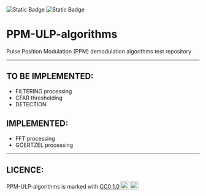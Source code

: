 ![Static Badge](https://img.shields.io/badge/Repository_Status-Building-yellow?style=for-the-badge) ![Static Badge](https://img.shields.io/badge/Current_Version-v0.1-green?style=for-the-badge)
# PPM-ULP-algorithms

Pulse Position Modulation (PPM) demodulation algorithms test repository

-------------

TO BE IMPLEMENTED:
---------------
- FILTERING processing
- CFAR thresholding
- DETECTION

IMPLEMENTED:
---------------
- FFT processing
- GÖERTZEL processing

---------------------------
LICENCE:
---------------
<p xmlns:cc="http://creativecommons.org/ns#" xmlns:dct="http://purl.org/dc/terms/"><span property="dct:title">PPM-ULP-algorithms</span> is marked with <a href="https://creativecommons.org/publicdomain/zero/1.0/?ref=chooser-v1" target="_blank" rel="license noopener noreferrer" style="display:inline-block;">CC0 1.0<img style="height:22px!important;margin-left:3px;vertical-align:text-bottom;" src="https://mirrors.creativecommons.org/presskit/icons/cc.svg?ref=chooser-v1" alt=""><img style="height:22px!important;margin-left:3px;vertical-align:text-bottom;" src="https://mirrors.creativecommons.org/presskit/icons/zero.svg?ref=chooser-v1" alt=""></a></p>